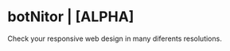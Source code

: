 botNitor | [ALPHA]
================================
Check your responsive web design in many diferents resolutions.


